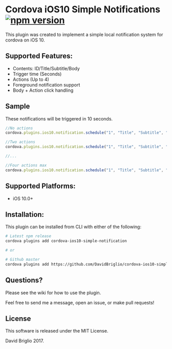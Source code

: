 # Cordova iOS10 Simple Notifications [![npm version](https://badge.fury.io/js/cordova-ios10-simple-notification.svg)](https://badge.fury.io/js/cordova-ios10-simple-notification)

This plugin was created to implement a simple local notification system for cordova on iOS 10.

## Supported Features:
- Contents: ID/Title/Subtitle/Body
- Trigger time (Seconds)
- Actions (Up to 4)
- Foreground notification support
- Body + Action click handling

## Sample
These notifications will be triggered in 10 seconds.

```javascript
//No actions
cordova.plugins.ios10.notification.schedule("1", "Title", "Subtitle", "New Notification!", 10.0);

//Two actions
cordova.plugins.ios10.notification.schedule("1", "Title", "Subtitle", "New Notification!", 10.0, "Action 1", "Action 2");

//...

//Four actions max
cordova.plugins.ios10.notification.schedule("1", "Title", "Subtitle", "New Notification!", 10.0, "Action 1", "Action 2", "Action 3", "Action 4");
```

## Supported Platforms:
- iOS 10.0+

## Installation:
This plugin can be installed from CLI with either of the following:

```bash
# Latest npm release
cordova plugins add cordova-ios10-simple-notification

# or

# Github master
cordova plugins add https://github.com/DavidBriglio/cordova-ios10-simple-notification
```

## Questions?
Please see the wiki for how to use the plugin.

Feel free to send me a message, open an issue, or make pull requests!

## License

This software is released under the MIT License.

David Briglio 2017.
